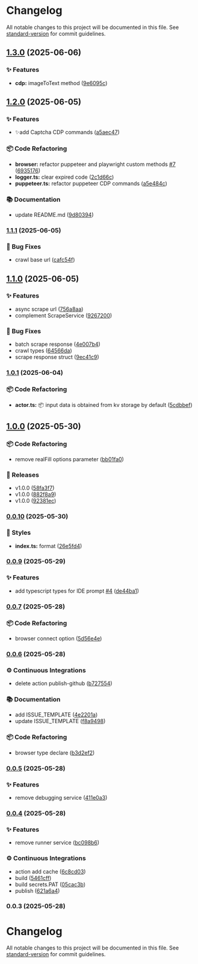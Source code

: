 # Changelog

All notable changes to this project will be documented in this file. See [standard-version](https://github.com/conventional-changelog/standard-version) for commit guidelines.

## [1.3.0](https://github.com/scrapeless-ai/sdk-node/compare/v1.2.0...v1.3.0) (2025-06-06)

### ✨ Features

- **cdp:** imageToText method ([9e6095c](https://github.com/scrapeless-ai/sdk-node/commit/9e6095ca393e46c9465512282152541276640920))

## [1.2.0](https://github.com/scrapeless-ai/sdk-node/compare/v1.1.1...v1.2.0) (2025-06-05)

### ✨ Features

- ✨add Captcha CDP commands ([a5aec47](https://github.com/scrapeless-ai/sdk-node/commit/a5aec470124e45ab0ba7cf6b06fd5145af7ed701))

### 📦 Code Refactoring

- **browser:** refactor puppeteer and playwright custom methods [#7](https://github.com/scrapeless-ai/sdk-node/issues/7) ([6935176](https://github.com/scrapeless-ai/sdk-node/commit/69351766f871830ae9f85f85337103cb2ba93743))
- **logger.ts:** clear expired code ([2c1d66c](https://github.com/scrapeless-ai/sdk-node/commit/2c1d66c0e964f8e8dc08fd4a5054748ff49e87c0))
- **puppeteer.ts:** refactor puppeteer CDP commands ([a5e484c](https://github.com/scrapeless-ai/sdk-node/commit/a5e484c98980a2c8ecba7a7f445aa7d7019fd13c))

### 📚 Documentation

- update README.md ([9d80394](https://github.com/scrapeless-ai/sdk-node/commit/9d80394757c21b8e0e94e52f5b2c961e960bd82b))

### [1.1.1](https://github.com/scrapeless-ai/sdk-node/compare/v1.1.0...v1.1.1) (2025-06-05)

### 🐛 Bug Fixes

- crawl base url ([cafc54f](https://github.com/scrapeless-ai/sdk-node/commit/cafc54f20680c6869b98b1147ad7a4142fd3698a))

## [1.1.0](https://github.com/scrapeless-ai/sdk-node/compare/v1.0.1...v1.1.0) (2025-06-05)

### ✨ Features

- async scrape url ([756a8aa](https://github.com/scrapeless-ai/sdk-node/commit/756a8aa2deb7e646c050ce8e4e3bdf4ef62b4b53))
- complement ScrapeService ([9267200](https://github.com/scrapeless-ai/sdk-node/commit/9267200c36cc73f41fac1720854cddba62c564ed))

### 🐛 Bug Fixes

- batch scrape response ([4e007b4](https://github.com/scrapeless-ai/sdk-node/commit/4e007b47d53b3d390a74a6dd52a0cfd665d01a35))
- crawl types ([64566da](https://github.com/scrapeless-ai/sdk-node/commit/64566da939eb4e46c375738f3aaeecd187851d02))
- scrape response struct ([9ec41c9](https://github.com/scrapeless-ai/sdk-node/commit/9ec41c9bebab60de81f1379a849c0dbec90a0b4c))

### [1.0.1](https://github.com/scrapeless-ai/sdk-node/compare/v1.0.0...v1.0.1) (2025-06-04)

### 📦 Code Refactoring

- **actor.ts:** 📦 input data is obtained from kv storage by default ([5cdbbef](https://github.com/scrapeless-ai/sdk-node/commit/5cdbbef15dfd819e8a78bac09a25b4eedd73e543))

## [1.0.0](https://github.com/scrapeless-ai/sdk-node/compare/v0.0.10...v1.0.0) (2025-05-30)

### 📦 Code Refactoring

- remove realFill options parameter ([bb01fa0](https://github.com/scrapeless-ai/sdk-node/commit/bb01fa0783d5ca06de1815dc8c9df175051aea11))

### 🚀 Releases

- v1.0.0 ([58fa3f7](https://github.com/scrapeless-ai/sdk-node/commit/58fa3f7334f36d3e817015a553dbecc7acc2256c))
- v1.0.0 ([882f8a9](https://github.com/scrapeless-ai/sdk-node/commit/882f8a9d9fa0c350909d4bd66d5f4cea8b7e3072))
- v1.0.0 ([92381ec](https://github.com/scrapeless-ai/sdk-node/commit/92381ec6ab1a5b5d9f0aedcb99c0cb2c78f0a819))

### [0.0.10](https://github.com/scrapeless-ai/sdk-node/compare/v0.0.9...v0.0.10) (2025-05-30)

### 💎 Styles

- **index.ts:** format ([26e5fd4](https://github.com/scrapeless-ai/sdk-node/commit/26e5fd483f3baadaabae705a8b2a9e0c0045c620))

### [0.0.9](https://github.com/scrapeless-ai/sdk-node/compare/v0.0.7...v0.0.9) (2025-05-29)

### ✨ Features

- add typescript types for IDE prompt [#4](https://github.com/scrapeless-ai/sdk-node/issues/4) ([de44ba1](https://github.com/scrapeless-ai/sdk-node/commit/de44ba1d663f94df3942cde49a417024c8201c0a))

### [0.0.7](https://github.com/scrapeless-ai/sdk-node/compare/v0.0.6...v0.0.7) (2025-05-28)

### 📦 Code Refactoring

- browser connect option ([5d56e4e](https://github.com/scrapeless-ai/sdk-node/commit/5d56e4eeee43f7d153580daff324fd79327f4d39))

### [0.0.6](https://github.com/scrapeless-ai/sdk-node/compare/v0.0.5...v0.0.6) (2025-05-28)

### ⚙️ Continuous Integrations

- delete action publish-github ([b727554](https://github.com/scrapeless-ai/sdk-node/commit/b727554efbbe96d28ce39b094bc51f22c04c6e96))

### 📚 Documentation

- add ISSUE_TEMPLATE ([4e2201a](https://github.com/scrapeless-ai/sdk-node/commit/4e2201a3be83e0e0327be8f910b8cb7b60b12d54))
- update ISSUE_TEMPLATE ([f8a9498](https://github.com/scrapeless-ai/sdk-node/commit/f8a94985253364f97a3b3d702f1af212159f4f55))

### 📦 Code Refactoring

- browser type declare ([b3d2ef2](https://github.com/scrapeless-ai/sdk-node/commit/b3d2ef2d4889113584d1d4c1e393fd2303747592))

### [0.0.5](https://github.com/scrapeless-ai/sdk-node/compare/v0.0.4...v0.0.5) (2025-05-28)

### ✨ Features

- remove debugging service ([411e0a3](https://github.com/scrapeless-ai/sdk-node/commit/411e0a3ea5f611a46b51bc45b4abc3edcc5afd88))

### [0.0.4](https://github.com/scrapeless-ai/sdk-node/compare/v0.0.3...v0.0.4) (2025-05-28)

### ✨ Features

- remove runner service ([bc098b6](https://github.com/scrapeless-ai/sdk-node/commit/bc098b62492362e3750a40dc2e71fca5a0bd06e0))

### ⚙️ Continuous Integrations

- action add cache ([6c8cd03](https://github.com/scrapeless-ai/sdk-node/commit/6c8cd0367398a01c66052d5422edaa1607e106ec))
- build ([5461cff](https://github.com/scrapeless-ai/sdk-node/commit/5461cff6ff2f549cbad66dd964869bad83793968))
- build secrets.PAT ([05cac3b](https://github.com/scrapeless-ai/sdk-node/commit/05cac3bec8aff3f626996d34735fbdb87545080c))
- publish ([621a6a4](https://github.com/scrapeless-ai/sdk-node/commit/621a6a4f0c9788a4e8fb848c67e12f23853ccba1))

### 0.0.3 (2025-05-28)

# Changelog

All notable changes to this project will be documented in this file. See [standard-version](https://github.com/conventional-changelog/standard-version) for commit guidelines.
